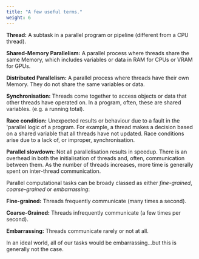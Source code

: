 ```yaml
---
title: "A few useful terms."
weight: 6
---
```


**Thread:**	A subtask in a parallel program or pipeline (different from a CPU thread).​

**Shared-Memory Parallelism:** A parallel process where threads share the same Memory, which includes variables or data in RAM for CPUs or VRAM for GPUs.

**Distributed Parallelism:** A parallel process where threads have their own Memory. They do not share the same variables or data. 

**Synchronisation:**	Threads come together to access objects or data that other threads have operated on​. In a program, often, these are shared variables. (e.g. a running total)​.

**Race condition​:**	Unexpected results or behaviour due to a fault in the 'parallel logic of a program. For example, a thread makes a decision based on a shared variable that all threads have not updated. Race conditions arise due to a lack of, or improper, synchronisation.​

**Parallel slowdown​:**	Not all parallelisation results in speedup.​ There is an overhead in both the initialisation of threads and, often, communication between them.​ As the number of threads increases, more time is generally spent on inter-thread communication.

Parallel computational tasks can be broady classed as either *fine-grained*, *coarse-grained* or *embarrassing*: ​

​**Fine-grained:** 	Threads frequently communicate (many times a second)​.

**Coarse-Grained:**	Threads infrequently communicate (a few times per second)​.

**Embarrassing:**	Threads communicate rarely or not at all.

​In an ideal world, all of our tasks would be embarrassing…but this is generally not the case.
